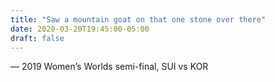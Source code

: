 ```yaml
---
title: "Saw a mountain goat on that one stone over there"
date: 2020-03-20T19:45:00-05:00
draft: false
---
```

— 2019 Women’s Worlds semi-final, SUI vs KOR